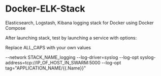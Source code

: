 # Docker-ELK-Stack
Elasticsearch, Logstash, Kibana logging stack for Docker using Docker Compose


After launching stack, test by launching a service with options:

Replace ALL_CAPS with your own values

--network STACK_NAME_logging --log-driver=syslog --log-opt syslog-address=tcp://IP_OF_HOST_IN_SWARM:5000 --log-opt tag="APPLICATION_NAME/{{.Name}}"
